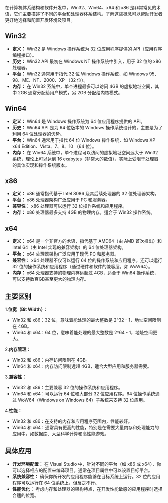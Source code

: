 在计算机体系结构和软件开发中，Win32、Win64、x64 和 x86 是非常常见的术语，它们主要描述了不同的平台和处理器体系结构。了解这些概念可以帮助开发者更好地选择和配置开发环境及项目。

## Win32

- **定义：** Win32 是 Windows 操作系统为 32 位应用程序提供的 API（应用程序编程接口）。
- **历史：** Win32 API 最初在 Windows NT 操作系统中引入，用于 32 位的 x86 处理器。
- **平台：** Win32 通常用于指代 32 位 Windows 操作系统，如 Windows 95、98、ME、NT、2000、XP （32 位）。
- **内存：** 在 Win32 系统中，单个进程最多可以访问 4GB 的虚拟地址空间，其中 2GB 通常分配给用户模式，另 2GB 分配给内核模式。

## Win64

- **定义：** Win64 是 Windows 操作系统为 64 位应用程序提供的 API。
- **历史：** Win64 API 是为 64 位版本的 Windows 操作系统设计的，主要是为了利用 64 位处理器的优势。
- **平台：** Win64 通常用于指代 64 位 Windows 操作系统，如 Windows XP x64 Edition、Vista、7、8、10 （64 位）。
- **内存：** 在 Win64 系统中，单个进程可以访问的虚拟地址空间远大于 Win32 系统，理论上可以达到 16 exabytes（非常大的数值），实际上受限于处理器的具体实现和操作系统版本。

## x86

- **定义：** x86 通常指代基于 Intel 8086 及其后续处理器的 32 位处理器架构。
- **平台：** x86 处理器架构广泛应用于 PC 和服务器。
- **兼容性：** x86 处理器可以运行 32 位操作系统和应用程序。
- **内存：** x86 处理器最多支持 4GB 的物理内存，适合于 Win32 操作系统。

## x64

- **定义：** x64 是一个非官方的术语，指代基于 AMD64（由 AMD 首次推出）和 Intel 64（由 Intel 实现的兼容架构）的 64 位处理器架构。
- **平台：** x64 处理器架构广泛应用于现代 PC 和服务器。
- **兼容性：** x64 处理器不仅可以运行 64 位的操作系统和应用程序，还可以运行 32 位的操作系统和应用程序（通过硬件和软件的兼容层，如 WoW64）。
- **内存：** x64 处理器支持的物理内存远超过 4GB，适合于 Win64 操作系统，可以支持数百GB甚至更大的物理内存。

## 主要区别

1.**位宽（Bit Width）：**

- Win32 和 x86：32 位，意味着能处理的最大整数是 2^32 - 1，地址空间限制在 4GB。
- Win64 和 x64：64 位，意味着能处理的最大整数是 2^64 - 1，地址空间更大。

2.**内存管理：**

- Win32 和 x86：内存访问限制在 4GB。
- Win64 和 x64：内存访问限制远超 4GB，适合大型应用和服务器需要。

3.**兼容性：**

- Win32 和 x86：主要兼容 32 位的操作系统和应用程序。
- Win64 和 x64：可以运行 64 位和大部分 32 位应用程序。64 位操作系统通过 WoW64（Windows on Windows 64）子系统来支持 32 位应用。

4.**性能：**

- Win32 和 x86：在支持的内存和应用程序范围内，性能较好。
- Win64 和 x64：通常具有更高的性能，特别是在需要大量内存和处理能力的应用中，如数据库、大型科学计算和高性能游戏。

## 具体应用

- **开发环境配置：** 在 Visual Studio 中，针对不同的平台（如 x86 或 x64），你可以选择相应的配置来编译项目。通常在项目属性中可以设置目标平台。
- **系统兼容性：** 确保你所开发的应用程序能够在目标系统上运行。32 位的应用程序可以运行在 64 位系统上，但反之不行。
- **性能优化：** 考虑内存和处理器的架构特点，在开发性能敏感的应用程序时选择合适的位宽。
